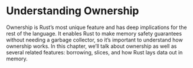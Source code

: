 # Understanding Ownership

Ownership is Rust’s most unique feature and has deep implications for the rest
of the language. It enables Rust to make memory safety guarantees without
needing a garbage collector, so it’s important to understand how ownership
works. In this chapter, we’ll talk about ownership as well as several related
features: borrowing, slices, and how Rust lays data out in memory.
